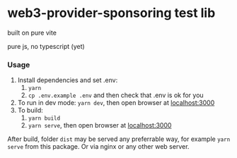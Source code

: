 # web3-provider-sponsoring test lib

built on pure vite

pure js, no typescript (yet)

### Usage

1. Install dependencies and set .env:
   1. `yarn`
   2. `cp .env.example .env` and then check that .env is ok for you
2. To run in dev mode: `yarn dev`, then open browser at [localhost:3000](http://localhost:3000)
3. To build:
   1. `yarn build`
   2. `yarn serve`, then open browser at [localhost:3000](http://localhost:3000)

After build, folder `dist` may be served any preferrable way, 
for example `yarn serve` from this package.
Or via nginx or any other web server.
